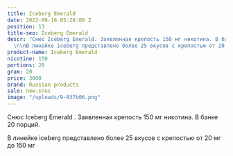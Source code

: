 ```yaml
---
title: Iceberg Emerald
date: 2022-09-16 05:28:00 Z
position: 13
title-seo: Iceberg Emerald
descr: "Снюс Iceberg Emerald. Заявленная крепость 150 мг никотина. В банке 20 порций.
  \n\nВ линейке iceberg представлено более 25 вкусов с крепостью от 20 мг до 150 мг\n"
product-name: Iceberg Emerald
nicotine: 150
portions: 20
gram: 20
price: 3000
brand: Russian products
sale: new-snus
image: "/uploads/9-037b06.png"
---
```


Снюс Iceberg Emerald . Заявленная крепость 150 мг никотина. В банке 20 порций. 

В линейке iceberg представлено более 25 вкусов с крепостью от 20 мг до 150 мг
